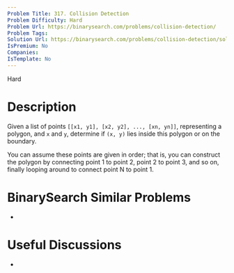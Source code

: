 ```yaml
---
Problem Title: 317. Collision Detection
Problem Difficulty: Hard
Problem Url: https://binarysearch.com/problems/collision-detection/
Problem Tags: 
Solution Url: https://binarysearch.com/problems/collision-detection/solutions/
IsPremium: No
Companies: 
IsTemplate: No
---
```


<span style="color: ;">Hard</span>

# Description

Given a list of points `[[x1, y1], [x2, y2], ..., [xn, yn]]`, representing a polygon, and `x` and `y`, determine if `(x, y)` lies inside this polygon or on the boundary.

You can assume these points are given in order; that is, you can construct the polygon by connecting point 1 to point 2, point 2 to point 3, and so on, finally looping around to connect point N to point 1.

# BinarySearch Similar Problems

- []()

# Useful Discussions

- []()
